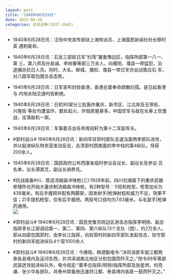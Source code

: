 ```yaml
---
layout: post
title: "1940年06月28日"
date: 2015-06-28
categories: 抗日战争(1937-1945)
---
```


<meta name="referrer" content="no-referrer" />

- 1940年6月28日讯：汪伪中央宣传部驻上海特派员、上海国民新闻社社长穆时英 遇刺毙命。 

- 1940年6月28日讯：石友三部趁日军“扫荡”冀鲁豫边区，指挥所部第一八一、第 三、第八师及孙良诚、李树春等部三万余人，向襥阳、濮县一带猛犯，沿 途捕杀抗日人员。同时，大名、聊城、濮阳、濮县一带日军亦出动策应石 军，对八路军取包围合击态势。 

- 1940年6月28日讯：日军宣布封锁香港，香港总督奉命疏散妇孺。是日起香港与 内地水陆交通均告断绝。 

- 1940年6月28日讯：日机90架分三批轰炸重庆，新市区、江北岸及玉带街、兴隆街 等处均遭滥炸，数处起火，炸毁房屋甚多。中国空军与敌在长寿上空激 战，击落敌机一架。 

- 1940年6月28日讯：军事委员会任命周绍轩为第十二军副军长。 

- #郭村战斗# 1940年6月28日讯：新四军驻郭村部队击退当面两李部队进攻，并以挺进纵队特务营发动反击，击溃郭村西南面的李中柱的第4纵队，俘获200余人。 

- 1940年6月28日讯：国民政府公布西康省临时参议会议长、副议长及参议 员名单，议长谭其茳，副议长胡恭先。 

- #抗战装备#川、晋造汤姆森冲锋枪(三):1928年起，四川刘湘属下的重庆武器修理所也开始大量仿制汤姆森冲锋枪，有2种型号：1)轻机枪型，枪管加长为438毫米，有后手握把并配有两脚架，因发射手|枪弹射程和威力不足，效果不佳；2)手提机枪型，仅有后手握把。两型号口径均为7.63毫米，与毛瑟手|枪弹药通用。 <br/><img src="https://ww3.sinaimg.cn/large/aca367d8jw1etjkq5ldl7j20hs0r742f.jpg" />

- #郭村战斗# 1940年6月28日讯：国民党鲁苏皖边区游击总指挥李明扬、副总指挥李长江部调动第一、第二、第四、第六纵队13个支队（团），约2万余人，即从四面包围郭村，由李长江指挥，向驻郭村的新四军部队发起攻击，驻守郭村的新四军挺进纵队4个营1000余人 

- #郭村战斗# 1940年6月28日讯：今拂晓，韩德勤电令:“决将该匪军就江都两泰各县境内及运河东西，并洪泽湖南北地区分别包围而歼灭之。”除令89军等部武装迸攻挺进纵队外，电令规定:“着李总指挥(明扬)指挥所部及张星炳、何克谦、张少华各部队，并泰州常备旅迅速将江都、泰县境内各匪一鼓而歼灭之。” 

